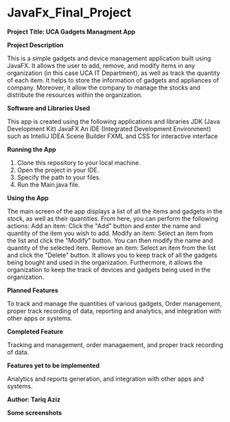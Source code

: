 # JavaFx_Final_Project

**Project Title: UCA Gadgets Managment App**

**Project Description**


This is a simple gadgets and device management application built using JavaFX. It allows the user to add, remove, and modify items in any organization (in this case UCA IT Department), as well as track the quantity of each item. It helps to store the information of gadgets and appliances of company. Moreover, it allow the company to manage the stocks and distribute the resources within the organization.


**Software and Libraries Used**

This app is created using the following applications and libraries
JDK (Java Development Kit)
JavaFX
An IDE (Integrated Development Environment) such as IntelliJ IDEA
Scene Builder
FXML and CSS for interactive interface



**Running the App**

1. Clone this repository to your local machine.
2. Open the project in your IDE.
3. Specify the path to your files.
4. Run the Main.java file.



**Using the App**

The main screen of the app displays a list of all the items and gadgets in the stock, as well as their quantities. From here, you can perform the following actions:
Add an item: Click the "Add" button and enter the name and quantity of the item you wish to add.
Modify an item: Select an item from the list and click the "Modify" button. You can then modify the name and quantity of the selected item.
Remove an item: Select an item from the list and click the "Delete" button. It allows you to keep track of all the gadgets being bought and used in the organization. Furthermore, it allows the organization to keep the track of devices and gadgets being used in the organization. 


**Planned Features**

To track and manage the quantities of various gadgets, Order management, proper track recording of data, reporting and analytics, and integration with other apps or systems. 


**Completed Feature**

Tracking and management, order managaement, and proper track recording of data.


**Features yet to be implemented**

Analytics and reports generation, and integration with other apps and systems.



**Author: Tariq Aziz**


**Some screenshots**




